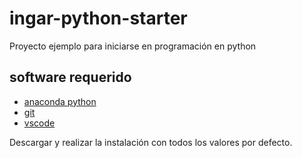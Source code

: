 # ingar-python-starter
Proyecto ejemplo para iniciarse en programación en python

## software requerido

- [anaconda python](https://anaconda.com/products/distribution)
- [git](https://git-scm.com)
- [vscode](https://code.visualstudio.com)

Descargar y realizar la instalación con todos los valores por defecto.

